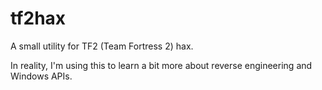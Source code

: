 # tf2hax

A small utility for TF2 (Team Fortress 2) hax.

In reality, I'm using this to learn a bit more about reverse engineering and Windows APIs.

